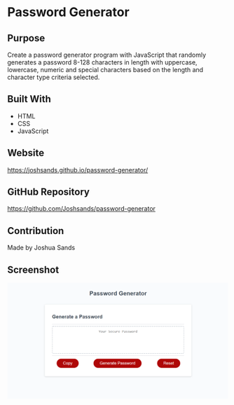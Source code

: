 # Password Generator

## Purpose
Create a password generator program with JavaScript that randomly generates a password 8-128 characters in length with uppercase, lowercase, numeric and special characters based on the length and character type criteria selected.

## Built With
* HTML
* CSS
* JavaScript

## Website
https://joshsands.github.io/password-generator/

## GitHub Repository
https://github.com/Joshsands/password-generator

## Contribution
Made by Joshua Sands

## Screenshot

<img src="./Assets/screenshot.png" />